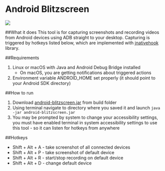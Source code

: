 # Android Blitzscreen
<img src="https://github.com/eidamsvoboda/android-blitzscreen/raw/master/images/notification.png"/>

##What it does
This tool is for capturing screenshots and recording videos from Android devices using ADB straight to your desktop. Capturing is triggered by hotkeys listed below, which are implemented with [jnativehook](https://github.com/kwhat/jnativehook) library.

##Requirements
1. Linux or macOS with Java and Android Debug Bridge installed
    - On macOS, you are getting notifications about triggered actions
2. Environment variable ANDROID_HOME set properly (it should point to your Android SDK directory)

##How to run
1. Download [android-blitzscreen.jar](https://github.com/eidamsvoboda/android-blitzscreen/raw/master/build/Android-Blitzscreen.jar) from build folder
2. Using terminal navigate to directory where you saved it and launch `java -jar android-blitzscreen.jar`
3. You may be prompted by system to change your accessibility settings, you must have enabled terminal in system accessibility settings to use this tool - so it can listen for hotkeys from anywhere

##Hotkeys
* Shift + Alt + A - take screenshot of all connected devices
* Shift + Alt + P - take screenshot of default device
* Shift + Alt + R - start/stop recording on default device
* Shift + Alt + D - change default device
